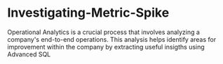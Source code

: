 # Investigating-Metric-Spike

Operational Analytics is a crucial process that involves analyzing a company's end-to-end operations. This analysis helps identify areas for improvement within the company by extracting useful insigths using Advanced SQL
